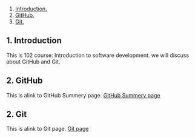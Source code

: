 1. [ Introduction. ](#intro)
2. [ GitHub. ](#GitHub)
3. [ Git. ](#Git)

<a name="intro"></a>
## 1. Introduction

This is 102 course: Introduction to software development.
we will discuss about GitHub and Git.

<a name="GitHub"></a>
## 2. GitHub 

This is alink to GitHub Summery page.
[GitHub Summery page](https://duhaalazzam.github.io/reading-notes/summery)

<a name="Git"></a>
## 2. Git

This is alink to Git page.
[Git page](https://duhaalazzam.github.io/reading-notes/git)